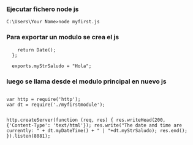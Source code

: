 ### Ejecutar fichero node js 
``` C:\Users\Your Name>node myfirst.js ```


### Para exportar un modulo se crea el js 
```exports.myDateTime = function () {
    return Date();
  };

  exports.myStrSaludo = "Hola";
  ```

### luego se llama desde el modulo principal en nuevo js
<code>
var http = require('http');
var dt = require('./myfirstmodule');

http.createServer(function (req, res) {
  res.writeHead(200, {'Content-Type': 'text/html'});
  res.write("The date and time are currently: " + dt.myDateTime() + " | "+dt.myStrSaludo);
  res.end();
}).listen(8081);
  
  </code>